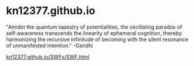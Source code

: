 # kn12377.github.io
"Amidst the quantum tapestry of potentialities, the oscillating paradox of self-awareness transcends the linearity of ephemeral cognition, thereby harmonizing the recursive infinitude of becoming with the silent resonance of unmanifested intention." -Gandhi

[kn12377.github.io/SWFs/SWF.html](url)

